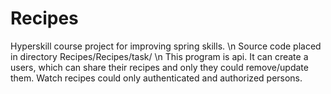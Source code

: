 # Recipes
Hyperskill course project for improving spring skills.  \n
Source code placed in directory Recipes/Recipes/task/   \n
This program is api. It can create a users, which can share their recipes and only they could remove/update them. Watch recipes could only authenticated and authorized persons.
